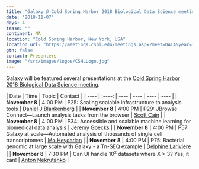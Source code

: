 ```yaml
---
title: "Galaxy @ Cold Spring Harbor 2018 Biological Data Science meeting"
date: '2018-11-07'
days: 4
tease: ""
continent: NA
location: "Cold Spring Harbor, New York, USA"
location_url: "https://meetings.cshl.edu/meetings.aspx?meet=DATA&year=18"
gtn: false
contact: Presenters
image: "/src/images/logos/CSHLLogo.jpg"
---
```


Galaxy will be featured several presentations at the [Cold Spring Harbor 2018 Biological Data Science meeting](https://meetings.cshl.edu/meetings.aspx?meet=DATA&year=18).

| Date | Time | Topic | Contact |
| ---- | :----: | ---- | ---- | ---- | ---- |
| **November 8** | 4:00 PM | P25: Scaling scalable infrastructure to analysis tools | [Daniel J Blankenberg](/src/people/dan/index.md) |
| **November 8** | 4:00 PM | P29: JBrowse Connect—Launch analysis tasks from the browser | [Scott Cain](http://gmod.org/wiki/User:Scott) |
| **November 8** | 4:00 PM | P34: Accessible and scalable machine learning for biomedical data analysis | [Jeremy Goecks](/src/people/jeremy-goecks/index.md) |
| **November 8** | 4:00 PM | P57: Galaxy at scale—Automated analysis of thousands of single cell transcriptomes | [Mo Heydarian](/src/people/mo-heydarian/index.md) |
| **November 8** | 4:00 PM | P75: Bacterial genomic at large scale with Galaxy - a Tn-SEQ example | [Delphine Lariviere](/src/people/delphine-lariviere/index.md) |
| **November 8** | 7:30 PM | Can UI handle 10<sup>x</sup> datasets where X > 3? Yes, it can! | [Anton Nekrutenko](/src/people/anton/index.md) |
